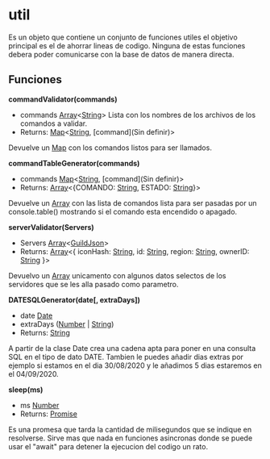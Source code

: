# util

Es un objeto que contiene un conjunto de funciones utiles el objetivo principal es el de ahorrar lineas de codigo. Ninguna de estas funciones debera poder comunicarse con la base de datos de manera directa.

## Funciones

**commandValidator(commands)**

+ commands [Array](https://developer.mozilla.org/es/docs/Web/JavaScript/Referencia/Objetos_globales/Array)<[String](https://developer.mozilla.org/es/docs/Web/JavaScript/Referencia/Objetos_globales/String)> Lista con los nombres de los archivos de los comandos a validar.
+ Returns: [Map](https://developer.mozilla.org/es/docs/Web/JavaScript/Referencia/Objetos_globales/Map)<[String](https://developer.mozilla.org/es/docs/Web/JavaScript/Referencia/Objetos_globales/String), [command](Sin definir)>

Devuelve un [Map](https://developer.mozilla.org/es/docs/Web/JavaScript/Referencia/Objetos_globales/Map) con los comandos listos para ser llamados.

**commandTableGenerator(commands)**

+ commands [Map](https://developer.mozilla.org/es/docs/Web/JavaScript/Referencia/Objetos_globales/Map)<[String](https://developer.mozilla.org/es/docs/Web/JavaScript/Referencia/Objetos_globales/String), [command](Sin definir)>
+ Returns: [Array](https://developer.mozilla.org/es/docs/Web/JavaScript/Referencia/Objetos_globales/Array)<{COMANDO: [String](https://developer.mozilla.org/es/docs/Web/JavaScript/Referencia/Objetos_globales/String), ESTADO: [String](https://developer.mozilla.org/es/docs/Web/JavaScript/Referencia/Objetos_globales/String)}>

Devuelve un [Array](https://developer.mozilla.org/es/docs/Web/JavaScript/Referencia/Objetos_globales/Array) con las lista de comandos lista para ser pasadas por un console.table() mostrando si el comando esta encendido o apagado.

**serverValidator(Servers)**

+ Servers [Array](https://developer.mozilla.org/es/docs/Web/JavaScript/Referencia/Objetos_globales/Array)<[GuildJson](https://github.com/discordjs/discord.js/blob/stable/src/structures/Guild.js#L1504)>
+ Returns: [Array](https://developer.mozilla.org/es/docs/Web/JavaScript/Referencia/Objetos_globales/Array)<{ iconHash: [String](https://developer.mozilla.org/es/docs/Web/JavaScript/Referencia/Objetos_globales/String), id: [String](https://developer.mozilla.org/es/docs/Web/JavaScript/Referencia/Objetos_globales/String), region: [String](https://developer.mozilla.org/es/docs/Web/JavaScript/Referencia/Objetos_globales/String), ownerID: [String](https://developer.mozilla.org/es/docs/Web/JavaScript/Referencia/Objetos_globales/String) }>

Devuelvo un [Array](https://developer.mozilla.org/es/docs/Web/JavaScript/Referencia/Objetos_globales/Array) unicamento con algunos datos selectos de los servidores que se les alla pasado como parametro.

**DATESQLGenerator(date[, extraDays])**

+ date [Date](https://developer.mozilla.org/es/docs/Web/JavaScript/Referencia/Objetos_globales/Date)
+ extraDays ([Number](https://developer.mozilla.org/es/docs/Web/JavaScript/Referencia/Objetos_globales/Number) | [String](https://developer.mozilla.org/es/docs/Web/JavaScript/Referencia/Objetos_globales/String))
+ Returns: [String](https://developer.mozilla.org/es/docs/Web/JavaScript/Referencia/Objetos_globales/String)

A partir de la clase Date crea una cadena apta para poner en una consulta SQL en el tipo de dato DATE.
Tambien le puedes añadir dias extras por ejemplo si estamos en el dia 30/08/2020 y le añadimos 5 dias estaremos en el 04/09/2020.

**sleep(ms)**

+ ms [Number](https://developer.mozilla.org/es/docs/Web/JavaScript/Referencia/Objetos_globales/Number)
+ Returns: [Promise](https://developer.mozilla.org/es/docs/Web/JavaScript/Referencia/Objetos_globales/Promise)<void>

Es una promesa que tarda la cantidad de milisegundos que se indique en resolverse. Sirve mas que nada en funciones asincronas donde se puede usar el "await" para detener la ejecucion del codigo un rato.